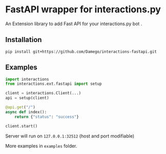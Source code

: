 # FastAPI wrapper for interactions.py

An Extension library to add Fast API for your interactions.py bot .

## Installation

``pip install git+https://github.com/Damego/interactions-fastapi.git``


## Examples

```python
import interactions
from interactions.ext.fastapi import setup

client = interactions.Client(...)
api = setup(client)

@api.get("/")
async def index():
    return {"status": "success"}

client.start()
```

Server will run on ``127.0.0.1:32512`` (host and port modifiable)

More examples in ``examples`` folder.
